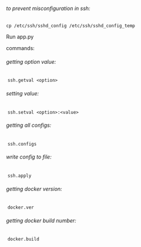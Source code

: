 ######  to prevent misconfiguration in ssh:

`cp /etc/ssh/sshd_config /etc/ssh/sshd_config_temp`

Run app.py

commands:

###### getting option value:

​    `ssh.getval <option>`

###### setting value:

​    `ssh.setval <option>:<value>`

###### getting all configs:

​    `ssh.configs`

###### write config to file:

​    `ssh.apply`

###### getting docker version:

​    `docker.ver`

###### getting docker build number:

​    `docker.build`